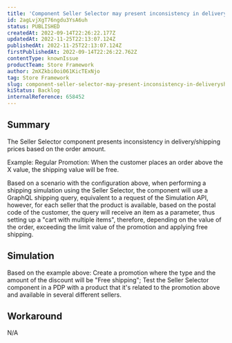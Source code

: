 ```yaml
---
title: 'Component Seller Selector may present inconsistency in delivery/shipping prices'
id: 2agLvjXgT76ngdu3YsA6uh
status: PUBLISHED
createdAt: 2022-09-14T22:26:22.177Z
updatedAt: 2022-11-25T22:13:07.124Z
publishedAt: 2022-11-25T22:13:07.124Z
firstPublishedAt: 2022-09-14T22:26:22.762Z
contentType: knownIssue
productTeam: Store Framework
author: 2mXZkbi0oi061KicTExNjo
tag: Store Framework
slug: component-seller-selector-may-present-inconsistency-in-deliveryshipping-prices
kiStatus: Backlog
internalReference: 658452
---
```


## Summary


The Seller Selector component presents inconsistency in delivery/shipping prices based on the order amount.

Example:
Regular Promotion:
When the customer places an order above the X value, the shipping value will be free.

Based on a scenario with the configuration above, when performing a shipping simulation using the Seller Selector, the component will use a GraphQL shipping query, equivalent to a request of the Simulation API, however, for each seller that the product is available, based on the postal code of the customer, the query will receive an item as a parameter, thus setting up a "cart with multiple items", therefore, depending on the value of the order, exceeding the limit value of the promotion and applying free shipping.



## Simulation


Based on the example above:
Create a promotion where the type and the amount of the discount will be "Free shipping";
Test the Seller Selector component in a PDP with a product that it's related to the promotion above and available in several different sellers.



## Workaround


N/A

